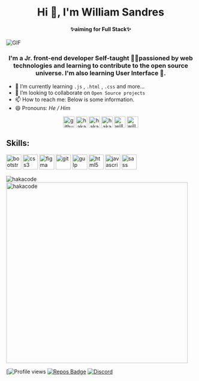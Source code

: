 <h1 align="center">Hi 👋, I'm William Sandres</h1>
<h4 align="center"> ✨aiming for Full Stack✨</h4>

<img align="center" src="https://i.imgur.com/YvNKyh7.gif" alt="GIF">

<h3 align="center">I'm a Jr. front-end developer Self-taught 👨‍💻passioned by web technologies and learning to contribute to the open source universe. I'm also learning User Interface 🎨.</h3>

- 🌱 I’m currently learning `.js` , `.html` , `.css` and more... 
- 👯 I’m looking to collaborate on `Open Source projects` 
- 📫 How to reach me: Below is some information.<br> 
- 😄 Pronouns: *He / Him* 

<p align="center">
<a href="https://github.com/HakaCode" target="blank"><img align="center" src="https://cdn.jsdelivr.net/npm/simple-icons@3.0.1/icons/github.svg" alt="github" height="30" width="30" /></a>
<a href="https://dev.to/hakacode" target="blank"><img align="center" src="https://cdn.jsdelivr.net/npm/simple-icons@3.0.1/icons/dev-dot-to.svg" alt="hakacode" height="30" width="30" /></a>
<a href="https://twitter.com/hakacode" target="blank"><img align="center" src="https://cdn.jsdelivr.net/npm/simple-icons@3.0.1/icons/twitter.svg" alt="hakacode" height="30" width="30" /></a>
<a href="https://linkedin.com/in/hakacode" target="blank"><img align="center" src="https://cdn.jsdelivr.net/npm/simple-icons@3.0.1/icons/linkedin.svg" alt="hakacode" height="30" width="30" /></a>
<a href="https://fb.com/will.constantinov" target="blank"><img align="center" src="https://cdn.jsdelivr.net/npm/simple-icons@3.0.1/icons/facebook.svg" alt="will.constantinov" height="30" width="30" /></a>
<a href="https://instagram.com/will.constantinov" target="blank"><img align="center" src="https://cdn.jsdelivr.net/npm/simple-icons@3.0.1/icons/instagram.svg" alt="will.constantinov" height="30" width="30" /></a>
</p>

## Skills:
<p align="left"><img src="https://devicons.github.io/devicon/devicon.git/icons/bootstrap/bootstrap-plain.svg" alt="bootstrap" width="40" height="40"/> <img src="https://devicons.github.io/devicon/devicon.git/icons/css3/css3-original-wordmark.svg" alt="css3" width="40" height="40"/> <img src="https://www.vectorlogo.zone/logos/figma/figma-icon.svg" alt="figma" width="40" height="40"/> <img src="https://www.vectorlogo.zone/logos/git-scm/git-scm-icon.svg" alt="git" width="40" height="40"/> <img src="https://devicons.github.io/devicon/devicon.git/icons/gulp/gulp-plain.svg" alt="gulp" width="40" height="40"/> <img src="https://devicons.github.io/devicon/devicon.git/icons/html5/html5-original-wordmark.svg" alt="html5" width="40" height="40"/> <img src="https://devicons.github.io/devicon/devicon.git/icons/javascript/javascript-original.svg" alt="javascript" width="40" height="40"/> <img src="https://devicons.github.io/devicon/devicon.git/icons/sass/sass-original.svg" alt="sass" width="40" height="40"/></p>

<img align="left" src="https://github-readme-stats.vercel.app/api/top-langs/?username=hakacode&layout=compact&hide=html" alt="hakacode" />

<img align="center" src="https://github-readme-stats.vercel.app/api?username=hakacode&show_icons=true" alt="hakacode" width="484"/>

<!-- social -->

[![Profile views](https://komarev.com/ghpvc/?username=HakaCode&label=PROFILE+VIEWS) [![Repos Badge](https://badges.pufler.dev/repos/HakaCode)](https://badges.pufler.dev) 
[![Discord](https://img.shields.io/static/v1?label=&logo=discord&message=!Haka.Code%238977&logoColor=ffffff&color=7389D8&labelColor=6A7EC2)](https://discord.com/channels/@me/650426162291408896)
